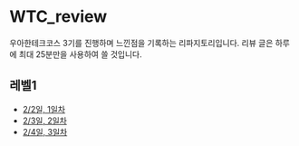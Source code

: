 # WTC_review

우아한테크코스 3기를 진행하며 느낀점을 기록하는 리파지토리입니다.
리뷰 글은 하루에 최대 25분만을 사용하여 쓸 것입니다.

## 레벨1

- [2/2일, 1일차](day1.md)
- [2/3일, 2일차](day2.md)
- [2/4일, 3일차](day3.md)
